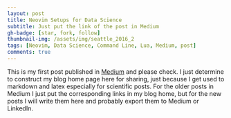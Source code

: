 ```yaml
---
layout: post
title: Neovim Setups for Data Science
subtitle: Just put the link of the post in Medium 
gh-badge: [star, fork, follow]
thumbnail-img: /assets/img/seattle_2016_2
tags: [Neovim, Data Science, Command Line, Lua, Medium, post]
comments: true
---
```


This is my first post published in [Medium](https://medium.com/geekculture/neovim-setups-for-data-science-5ea251e3735f) and please check. I just determine to construct my blog home page here for sharing, just because I get used to markdown and latex especially for scientific posts. For the older posts in Medium I just put the corresponding links in my blog home, but for the new posts I will write them here and probably export them to Medium or LinkedIn.


